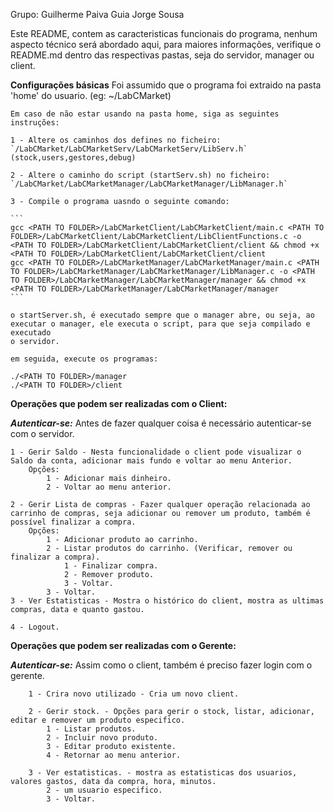Grupo:
Guilherme Paiva Guia
Jorge Sousa

Este README, contem as caracteristicas funcionais do programa, nenhum aspecto técnico será abordado aqui,
para maiores informações, verifique o README.md dentro das respectivas pastas, seja do servidor, manager ou client.


**Configurações básicas**
	Foi assumido que o programa foi extraido na pasta 'home' do usuario. (eg: ~/LabCMarket)

	Em caso de não estar usando na pasta home, siga as seguintes instruções: 
	
	1 - Altere os caminhos dos defines no ficheiro: `/LabCMarket/LabCMarketServ/LabCMarketServ/LibServ.h` (stock,users,gestores,debug) 
	
	2 - Altere o caminho do script (startServ.sh) no ficheiro: `/LabCMarket/LabCMarketManager/LabCMarketManager/LibManager.h`
	
	3 - Compile o programa uasndo o seguinte comando:
	
	```
	gcc <PATH TO FOLDER>/LabCMarketClient/LabCMarketClient/main.c <PATH TO FOLDER>/LabCMarketClient/LabCMarketClient/LibClientFunctions.c -o <PATH TO FOLDER>/LabCMarketClient/LabCMarketClient/client && chmod +x <PATH TO FOLDER>/LabCMarketClient/LabCMarketClient/client
	gcc <PATH TO FOLDER>/LabCMarketManager/LabCMarketManager/main.c <PATH TO FOLDER>/LabCMarketManager/LabCMarketManager/LibManager.c -o <PATH TO FOLDER>/LabCMarketManager/LabCMarketManager/manager && chmod +x <PATH TO FOLDER>/LabCMarketManager/LabCMarketManager/manager
	```
	
	o startServer.sh, é executado sempre que o manager abre, ou seja, ao executar o manager, ele executa o script, para que seja compilado e executado
	o servidor.
	
	em seguida, execute os programas:
	
	./<PATH TO FOLDER>/manager
	./<PATH TO FOLDER>/client
	
**Operações que podem ser realizadas com o Client:**

**_Autenticar-se:_** Antes de fazer qualquer coisa é necessário autenticar-se com o servidor.
    
    1 - Gerir Saldo - Nesta funcionalidade o client pode visualizar o Saldo da conta, adicionar mais fundo e voltar ao menu Anterior.
        Opções:
            1 - Adicionar mais dinheiro.
            2 - Voltar ao menu anterior.
    
    2 - Gerir Lista de compras - Fazer qualquer operação relacionada ao carrinho de compras, seja adicionar ou remover um produto, também é possível finalizar a compra.
        Opções:
            1 - Adicionar produto ao carrinho.
            2 - Listar produtos do carrinho. (Verificar, remover ou finalizar a compra).
                1 - Finalizar compra.
                2 - Remover produto.
                3 - Voltar.
            3 - Voltar.
    3 - Ver Estatisticas - Mostra o histórico do client, mostra as ultimas compras, data e quanto gastou.
    
    4 - Logout.

**Operações que podem ser realizadas com o Gerente:**

**_Autenticar-se:_** Assim como o client, também é preciso fazer login com o gerente.

		1 - Crira novo utilizado - Cria um novo client.
		
		2 - Gerir stock. - Opções para gerir o stock, listar, adicionar, editar e remover um produto especifico.
			1 - Listar produtos.
			2 - Incluir novo produto.
			3 - Editar produto existente.
			4 - Retornar ao menu anterior.
			
		3 - Ver estatisticas. - mostra as estatisticas dos usuarios, valores gastos, data da compra, hora, minutos.
			2 - um usuario especifico.
			3 - Voltar.
			
			
